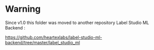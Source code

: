 # Warning

Since v1.0 this folder was moved to another repository Label Studio ML Backend :

https://github.com/heartexlabs/label-studio-ml-backend/tree/master/label_studio_ml